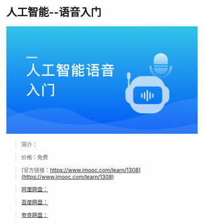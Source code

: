 # 人工智能--语音入门

![img](../../assets/608a96d90975fb8d05400304.png)

> 简介：

> 价格：免费

> [官方链接：https://www.imooc.com/learn/1308](https://www.imooc.com/learn/1308)

> [阿里网盘：]()

> [百度网盘：]()

> [夸克网盘：]()
